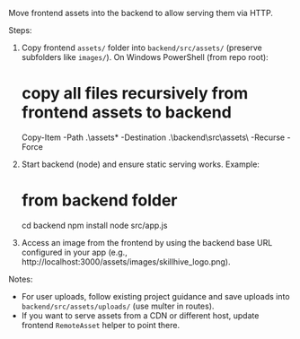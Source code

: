 Move frontend assets into the backend to allow serving them via HTTP.

Steps:
1. Copy frontend `assets/` folder into `backend/src/assets/` (preserve subfolders like `images/`).
   On Windows PowerShell (from repo root):

   # copy all files recursively from frontend assets to backend
   Copy-Item -Path .\assets\* -Destination .\backend\src\assets\ -Recurse -Force

2. Start backend (node) and ensure static serving works. Example:

   # from backend folder
   cd backend
   npm install
   node src/app.js

3. Access an image from the frontend by using the backend base URL configured in your app (e.g., http://localhost:3000/assets/images/skillhive_logo.png).

Notes:
- For user uploads, follow existing project guidance and save uploads into `backend/src/assets/uploads/` (use multer in routes).
- If you want to serve assets from a CDN or different host, update frontend `RemoteAsset` helper to point there.
